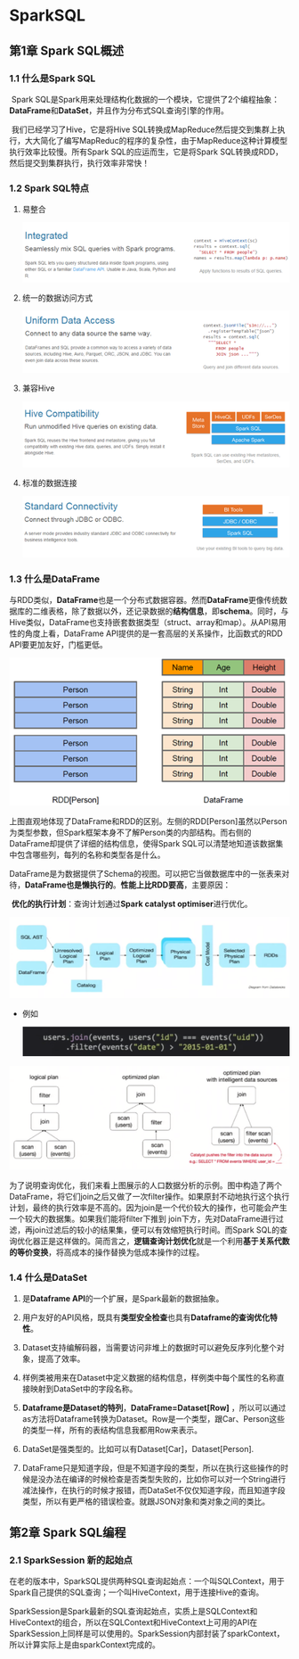 # SparkSQL

## 第1章 Spark SQL概述

### 1.1 什么是Spark SQL

​		Spark SQL是Spark用来处理结构化数据的一个模块，它提供了2个编程抽象：**DataFrame**和**DataSet**，并且作为分布式SQL查询引擎的作用。

​		我们已经学习了Hive，它是将Hive SQL转换成MapReduce然后提交到集群上执行，大大简化了编写MapReduc的程序的复杂性，由于MapReduce这种计算模型执行效率比较慢。所有Spark SQL的应运而生，它是将Spark SQL转换成RDD，然后提交到集群执行，执行效率非常快！

### 1.2 Spark SQL特点

1. 易整合

	![image-20200304215042944](image/image-20200304215042944.png)

2. 统一的数据访问方式

	![image-20200304215055208](image/image-20200304215055208.png)

3. 兼容Hive

	![image-20200304215103023](image/image-20200304215103023.png)

4. 标准的数据连接

	![image-20200304215109161](image/image-20200304215109161.png)

### 1.3 什么是DataFrame

​		与RDD类似，**DataFrame**也是一个分布式数据容器。然而**DataFrame**更像传统数据库的二维表格，除了数据以外，还记录数据的**结构信息**，即**schema**。同时，与Hive类似，DataFrame也支持嵌套数据类型（struct、array和map）。从API易用性的角度上看，DataFrame API提供的是一套高层的关系操作，比函数式的RDD API要更加友好，门槛更低。

![image-20200304215216697](image/image-20200304215216697.png)

​		上图直观地体现了DataFrame和RDD的区别。左侧的RDD[Person]虽然以Person为类型参数，但Spark框架本身不了解Person类的内部结构。而右侧的DataFrame却提供了详细的结构信息，使得Spark SQL可以清楚地知道该数据集中包含哪些列，每列的名称和类型各是什么。			

​		DataFrame是为数据提供了Schema的视图。可以把它当做数据库中的一张表来对待，**DataFrame也是懒执行的**。**性能上比RDD要高**，主要原因：

​		**优化的执行计划**：查询计划通过**Spark catalyst optimiser**进行优化。

![image-20200304215337459](image/image-20200304215337459.png)

+ 例如

	![image-20200304215352136](image/image-20200304215352136.png)

![image-20200304215359467](image/image-20200304215359467.png)

​		为了说明查询优化，我们来看上图展示的人口数据分析的示例。图中构造了两个DataFrame，将它们join之后又做了一次filter操作。如果原封不动地执行这个执行计划，最终的执行效率是不高的。因为join是一个代价较大的操作，也可能会产生一个较大的数据集。如果我们能将filter下推到 join下方，先对DataFrame进行过滤，再join过滤后的较小的结果集，便可以有效缩短执行时间。而Spark SQL的查询优化器正是这样做的。简而言之，**逻辑查询计划优化**就是一个利用**基于关系代数的等价变换**，将高成本的操作替换为低成本操作的过程。 

### 1.4 什么是DataSet

1. 是**Dataframe API**的一个扩展，是Spark最新的数据抽象。
2. 用户友好的API风格，既具有**类型安全检查**也具有**Dataframe的查询优化特性**。
3. Dataset支持编解码器，当需要访问非堆上的数据时可以避免反序列化整个对象，提高了效率。
4. 样例类被用来在Dataset中定义数据的结构信息，样例类中每个属性的名称直接映射到DataSet中的字段名称。
5. **Dataframe是Dataset的特列**，**DataFrame=Dataset[Row]** ，所以可以通过as方法将Dataframe转换为Dataset。Row是一个类型，跟Car、Person这些的类型一样，所有的表结构信息我都用Row来表示。
6. DataSet是强类型的。比如可以有Dataset[Car]，Dataset[Person].

7. DataFrame只是知道字段，但是不知道字段的类型，所以在执行这些操作的时候是没办法在编译的时候检查是否类型失败的，比如你可以对一个String进行减法操作，在执行的时候才报错，而DataSet不仅仅知道字段，而且知道字段类型，所以有更严格的错误检查。就跟JSON对象和类对象之间的类比。

## 第2章 Spark SQL编程

### 2.1 SparkSession 新的起始点

​		在老的版本中，SparkSQL提供两种SQL查询起始点：一个叫SQLContext，用于Spark自己提供的SQL查询；一个叫HiveContext，用于连接Hive的查询。

​		SparkSession是Spark最新的SQL查询起始点，实质上是SQLContext和HiveContext的组合，所以在SQLContext和HiveContext上可用的API在SparkSession上同样是可以使用的。SparkSession内部封装了sparkContext，所以计算实际上是由sparkContext完成的。